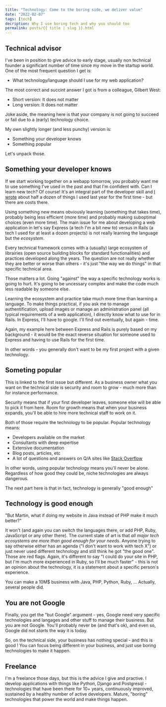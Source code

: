 ```yaml
---
title: "Technology: Come to the boring side, we deliver value"
date: "2022-02-07"
tags: [tech]
decription: Why I use boring tech and why you should too
permalink: posts/{{ title | slug }}.html
---
```


## Technical advisor

I've been in position to give advice to early stage, usually non technical founder a significant number of time since my move in the startup world. One of the most frequent question I get is:

- What technology/language should I use for my web application?

The most correct and succint answer I got is from a colleague, Gilbert West:

- Short version: It does not matter
- Long version: It does not matter

Joke aside, the meaning here is that your company is not going to succeed or fail due to a (early) technology choice. 

My own slightly longer (and less punchy) version is:

- Something your developer knows
- Something popular

Let's unpack those.

## Something your developer knows

If we start working together on a webapp tomorrow, you probably want me to use something I've used in the past and that I'm confident with. Can I learn new tech? Of course! It's an integral part of the developer skill and [I wrote](https://www.joyouscoding.com/posts/2021-wrap-up-on-the-technical-side.html) about half a dozen of things I used last year for the first time - but there are costs there.

Using something new means obviously learning (something that takes time), probably being less efficient (more time) and probably making suboptimal choices (even more time). The main issue for me about developing a web application in let's say Express (a tech I'm a bit new to) versus in Rails (a tech I used for at least a dozen projects) is not really learning the language but the *ecosystem*.

Every technical framework comes with a (usually) large ecosystem of librairies (open source building blocks for standard functionalities) and practices developed along the years. The question are not really whether they are better or worse than others - it's just "the way we do things" in that specific technical area. 

Those matters a lot. Going "against" the way a specific technology works is going to hurt. It's going to be uncessary complex and make the code much less readable by someone else.

Learning the ecosystem and practice take much more time than learning a language. To make things practical, if you ask me to manage authentification, upload images or manage an administration panel (all typical requirements of a web application), I directly know what to use for in Rails. In Express, I'll have to google. I'll find out eventually, but again - time.

Again, my example here between Express and Rails is purely based on my background - it would be the exact reverse situation for someone used to Express and having to use Rails for the first time.

In other words - you generally don't want to be my first project with a given technology.

## Someting popular

This is linked to the first issue but different. As a business owner what you want on the technical side is security and room to grow - much more than for instance performance.

Security means that if your first developer leaves, someone else will be able to pick it from here. Room for growth means that when your business expands, you'll be able to hire more technical staff to work on it.

Both of those require the technology to be popular. Popular technology means:

- Developers available on the market
- Consultants with deep expertise
- Extensive documentation
- Blog posts, articles, etc
- A lot of questions and answers on Q/A sites like [Stack Overflow](https://stackoverflow.com/)

In other words, using popular technology means you'll never be alone. Regardless of how good they could be, niche technologies are always dangerous.

The next part here is that in fact, technology is generally "good enough"

## Technology is good enough

"But Martin, what if doing my website in Java instead of PHP make it much better?"

It won't (and again you can switch the languages there, or add PHP, Ruby, JavaScript or any other there). The current state of art is that *all major tech ecosystems are more than good enough for your needs*. Anyone trying to say otherwise either has an agenda ("I don't want to work with tech X") or just never used different technology and still think he got "the good one". Those are red flags. Again, it's different to say "I could do your site in PHP, but I'm much more experienced in Ruby, so I'll be much faster" - this is not an opinion about the technology, it is a statement about a specific person's experience.

You can make a 10M$ business with Java, PHP, Python, Ruby, ... Actually, several people did.

## You are not Google

Finally, you get the "but Google" argument - yes, Google need very specific technologies and langages and other stuff to manage their business. But you are not Google. You'll probably never be (and that's ok), and even so, Google did not *starts* the way it is today.

So, on the technical side, your business has nothing special - and this is good ! You can focus being different in your business, and just use boring technologies to make it happen.

## Freelance

I'm a freelance those days, but this is the advice I give and practive. I develop applications with things like Python, Django and Postgresql - technologies that have been there for 10+ years, continuously improved, sustained by a healthy number of active developers. Mature, "boring" technologies that power the world and make things happen.